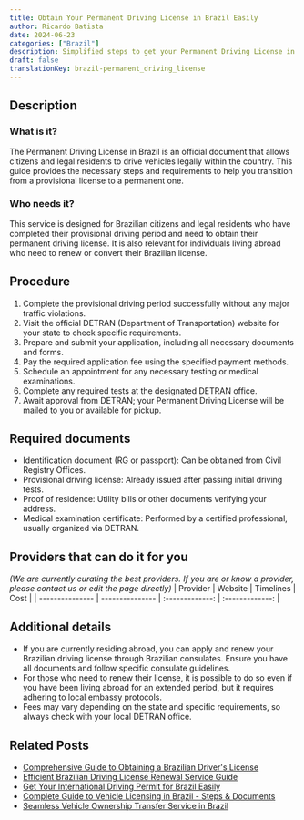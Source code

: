 ```yaml
---
title: Obtain Your Permanent Driving License in Brazil Easily
author: Ricardo Batista
date: 2024-06-23
categories: ["Brazil"]
description: Simplified steps to get your Permanent Driving License in Brazil, complete with required documents and eligibility details.
draft: false
translationKey: brazil-permanent_driving_license
---
```


## Description
### What is it?
The Permanent Driving License in Brazil is an official document that allows citizens and legal residents to drive vehicles legally within the country. This guide provides the necessary steps and requirements to help you transition from a provisional license to a permanent one.

### Who needs it?
This service is designed for Brazilian citizens and legal residents who have completed their provisional driving period and need to obtain their permanent driving license. It is also relevant for individuals living abroad who need to renew or convert their Brazilian license.

## Procedure

1. Complete the provisional driving period successfully without any major traffic violations.
2. Visit the official DETRAN (Department of Transportation) website for your state to check specific requirements.
3. Prepare and submit your application, including all necessary documents and forms.
4. Pay the required application fee using the specified payment methods.
5. Schedule an appointment for any necessary testing or medical examinations.
6. Complete any required tests at the designated DETRAN office.
7. Await approval from DETRAN; your Permanent Driving License will be mailed to you or available for pickup.


## Required documents

- Identification document (RG or passport): Can be obtained from Civil Registry Offices.
- Provisional driving license: Already issued after passing initial driving tests.
- Proof of residence: Utility bills or other documents verifying your address.
- Medical examination certificate: Performed by a certified professional, usually organized via DETRAN.


## Providers that can do it for you
_(We are currently curating the best providers. If you are or know a provider, please contact us or edit the page directly)_
| Provider        |     Website     |     Timelines    |       Cost      |
| --------------- | --------------- |  :-------------: | :-------------: |

## Additional details

- If you are currently residing abroad, you can apply and renew your Brazilian driving license through Brazilian consulates. Ensure you have all documents and follow specific consulate guidelines.
- For those who need to renew their license, it is possible to do so even if you have been living abroad for an extended period, but it requires adhering to local embassy protocols.
- Fees may vary depending on the state and specific requirements, so always check with your local DETRAN office.

## Related Posts

- [Comprehensive Guide to Obtaining a Brazilian Driver's License](https://tramitit.com/english/guides/brazil/driving_license/)
- [Efficient Brazilian Driving License Renewal Service Guide](https://tramitit.com/english/guides/brazil/driving_license_renewal/)
- [Get Your International Driving Permit for Brazil Easily](https://tramitit.com/english/guides/brazil/international_driving_permit/)
- [Complete Guide to Vehicle Licensing in Brazil - Steps & Documents](https://tramitit.com/english/guides/brazil/vehicle_licensing/)
- [Seamless Vehicle Ownership Transfer Service in Brazil](https://tramitit.com/english/guides/brazil/vehicle_transfer/)